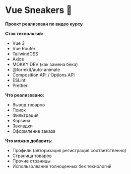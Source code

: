 # Vue Sneakers 👟
**Проект реализован по видео курсу**
 
**Стэк технологий:**

- Vue 3
- Vue Router
- TailwindCSS
- Axios
- MOKKY.DEV (как замена бека)
- @formkit/auto-animate
- Composition API / Options API
- ESLint
- Prettier


**Что реализовано:**
- Вывод товаров
- Поиск
- Фильтрация
- Корзина
- Закладки
- Оформление заказа

**Что можно добавить:**
- Профиль (авторизация регистрация соответственно)
- Страница товаров
- Прочие страницы
- Использолвание толноценных бек технологий